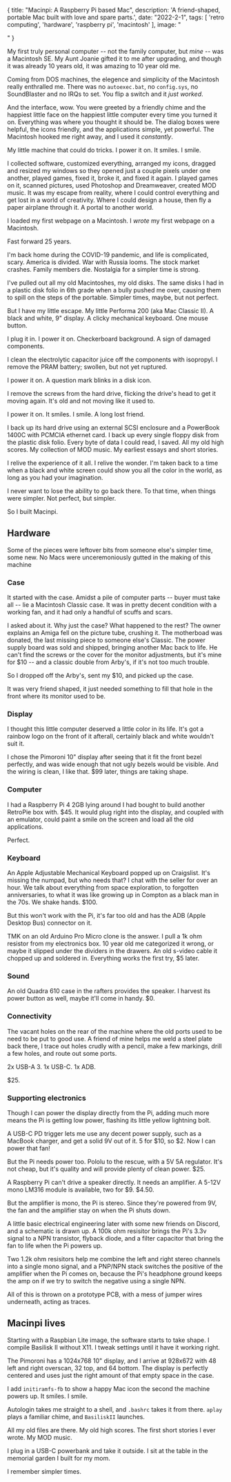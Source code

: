{
  title: "Macinpi: A Raspberry Pi based Mac",
    description: 'A friend-shaped, portable Mac built with love and spare parts.',
    date: "2022-2-1",
    tags: [
        'retro computing',
        'hardware',
        'raspberry pi',
        'macintosh'
    ],
    image: "<div class='fullMastWide' style='background-image: url(images/macinpi.png);'></div>"
}

My first truly personal computer -- not the family computer, but _mine_ -- was a Macintosh SE. My Aunt Joanie gifted it to me after upgrading, and though it was already 10 years old, it was amazing to 10 year old me.

Coming from DOS machines, the elegence and simplicity of the Macintosh really enthralled me. There was no `autoexec.bat`, no `config.sys`, no SoundBlaster and no IRQs to set. You flip a switch and it _just worked_.

And the interface, wow. You were greeted by a friendly chime and the happiest little face on the happiest little computer every time you turned it on. Everything was where you thought it should be. The dialog boxes were helpful, the icons friendly, and the applications simple, yet powerful. The Macintosh hooked me right away, and I used it _constantly_.

My little machine that could do tricks. I power it on. It smiles. I smile.

I collected software, customized everything, arranged my icons, dragged and resized my windows so they opened just a couple pixels under one another, played games, fixed it, broke it, and fixed it again. I played games on it, scanned pictures, used Photoshop and Dreamweaver, created MOD music. It was my escape from reality, where I could control everything and get lost in a world of creativity. Where I could design a house, then fly a paper airplane through it. A portal to another world.

I loaded my first webpage on a Macintosh. I _wrote_ my first webpage on a Macintosh.

Fast forward 25 years.

I'm back home during the COVID-19 pandemic, and life is complicated, scary. America is divided. War with Russia looms. The stock market crashes. Family members die. Nostalgia for a simpler time is strong.

I've pulled out all my old Macintoshes, my old disks. The same disks I had in a plastic disk folio in 6th grade when a bully pushed me over, causing them to spill on the steps of the portable. Simpler times, maybe, but not perfect.

But I have my little escape. My little Performa 200 (aka Mac Classic II). A black and white, 9" display. A clicky mechanical keyboard. One mouse button.

I plug it in. I power it on. Checkerboard background. A sign of damaged components.

I clean the electrolytic capacitor juice off the components with isopropyl. I remove the PRAM battery; swollen, but not yet ruptured.

I power it on. A question mark blinks in a disk icon.

I remove the screws from the hard drive, flicking the drive's head to get it moving again. It's old and not moving like it used to.

I power it on. It smiles. I smile. A long lost friend.

I back up its hard drive using an external SCSI enclosure and a PowerBook 1400C with PCMCIA ethernet card. I back up every single floppy disk from the plastic disk folio. Every byte of data I could read, I saved. All my old high scores. My collection of MOD music. My earliest essays and short stories.

I relive the experience of it all. I relive the wonder. I'm taken back to a time when a black and white screen could show you all the color in the world, as long as you had your imagination.

I never want to lose the ability to go back there. To that time, when things were simpler. Not perfect, but simpler.

So I built Macinpi.

## Hardware

Some of the pieces were leftover bits from someone else's simpler time, some new. No Macs were unceremoniously gutted in the making of this machine

### Case

It started with the case. Amidst a pile of computer parts -- buyer must take all -- lie a Macintosh Classic case. It was in pretty decent condition with a working fan, and it had only a handful of scuffs and scars.

I asked about it. Why just the case? What happened to the rest? The owner explains an Amiga fell on the picture tube, crushing it. The motherboad was donated, the last missing piece to someone else's Classic. The power supply board was sold and shipped, bringing another Mac back to life. He can't find the screws or the cover for the monitor adjustments, but it's mine for $10 -- and a classic double from Arby's, if it's not too much trouble.

So I dropped off the Arby's, sent my $10, and picked up the case.

It was very friend shaped, it just needed something to fill that hole in the front where its monitor used to be.

### Display

I thought this little computer deserved a little color in its life. It's got a rainbow logo on the front of it afterall, certainly black and white wouldn't suit it.

I chose the Pimoroni 10" display after seeing that it fit the front bezel perfectly, and was wide enough that not ugly bezels would be visible. And the wiring is clean, I like that. $99 later, things are taking shape.


### Computer

I had a Raspberry Pi 4 2GB lying around I had bought to build another RetroPie box with. $45. It would plug right into the display, and coupled with an emulator, could paint a smile on the screen and load all the old applications.

Perfect.

### Keyboard

An Apple Adjustable Mechanical Keyboard popped up on Craigslist. It's missing the numpad, but who needs that? I chat with the seller for over an hour. We talk about everything from space exploration, to forgotten anniversaries, to what it was like growing up in Compton as a black man in the 70s. We shake hands. $100.

But this won't work with the Pi, it's far too old and has the ADB (Apple Desktop Bus) connector on it.

TMK on an old Arduino Pro Micro clone is the answer. I pull a 1k ohm resistor from my electronics box. 10 year old me categorized it wrong, or maybe it slipped under the dividers in the drawers. An old s-video cable it chopped up and soldered in. Everything works the first try, $5 later.

### Sound

An old Quadra 610 case in the rafters provides the speaker. I harvest its power button as well, maybe it'll come in handy. $0.

### Connectivity

The vacant holes on the rear of the machine where the old ports used to be need to be put to good use. A friend of mine helps me weld a steel plate back there, I trace out holes crudly with a pencil, make a few markings, drill a few holes, and route out some ports.

2x USB-A 3. 1x USB-C. 1x ADB.

$25.

### Supporting electronics

Though I can power the display directly from the Pi, adding much more means the Pi is getting low power, flashing its little yellow lightning bolt.

A USB-C PD trigger lets me use any decent power supply, such as a MacBook charger, and get a solid 9V out of it. 5 for $10, so $2. Now I can power that fan!

But the Pi needs power too. Pololu to the rescue, with a 5V 5A regulator. It's not cheap, but it's quality and will provide plenty of clean power. $25.

A Raspberry Pi can't drive a speaker directly. It needs an amplifier. A 5-12V mono LM316 module is available, two for $9. $4.50.

But the amplifier is mono, the Pi is stereo. Since they're powered from 9V, the fan and the amplifier stay on when the Pi shuts down.

A little basic electrical engineering later with some new friends on Discord, and a schematic is drawn up. A 100k ohm resisitor brings the Pi's 3.3v signal to a NPN transistor, flyback diode, and a filter capacitor that bring the fan to life when the Pi powers up.

Two 1.2k ohm resisitors help me combine the left and right stereo channels into a single mono signal, and a PNP/NPN stack switches the positive of the amplifier when the Pi comes on, because the Pi's headphone ground keeps the amp on if we try to switch the negative using a single NPN.

All of this is thrown on a prototype PCB, with a mess of jumper wires underneath, acting as traces.

## Macinpi lives

Starting with a Raspbian Lite image, the software starts to take shape. I compile Basilisk II without X11. I tweak settings until it have it working right.

The Pimoroni has a 1024x768 10" display, and I arrive at 928x672 with 48 left and right overscan, 32 top, and 64 bottom. The display is perfectly centered and uses just the right amount of that empty space in the case.

I add `initiramfs-fb` to show a happy Mac icon the second the machine powers up. It smiles. I smile.

Autologin takes me straight to a shell, and `.bashrc` takes it from there. `aplay` plays a familiar chime, and `BasiliskII` launches.

All my old files are there. My old high scores. The first short stories I ever wrote. My MOD music.

I plug in a USB-C powerbank and take it outside. I sit at the table in the memorial garden I built for my mom.

I remember simpler times.

